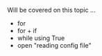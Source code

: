 Will be covered on this topic ...

- for
- for + if
- while using True
- open "reading config file"

